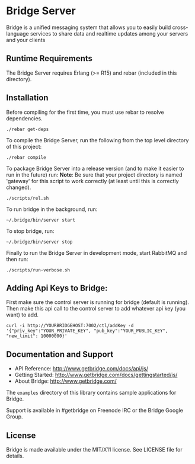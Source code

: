 # Bridge Server
Bridge is a unified messaging system that allows you to easily build
cross-language services to share data and realtime updates among your
servers and your clients

## Runtime Requirements
The Bridge Server requires Erlang (>= R15) and rebar (included in this
directory).

## Installation
Before compiling for the first time, you must use rebar to resolve
dependencies.

    ./rebar get-deps

To compile the Bridge Server, run the following from the top level
directory of this project:

    ./rebar compile 

To package Bridge Server into a release version (and to make it easier to run in the future) run:
**Note**: Be sure that your project directory is named 'gateway' for this script to work correctly (at least until this is correctly changed).
    
    ./scripts/rel.sh

To run bridge in the background, run:

    ~/.bridge/bin/server start

To stop bridge, run:

    ~/.bridge/bin/server stop



Finally to run the Bridge Server in development mode, start RabbitMQ and
then run:

    ./scripts/run-verbose.sh


## Adding Api Keys to Bridge:                                                                                                           
First make sure the control server is running for bridge (default is running).                                                          
Then make this api call to the control server to add whatever api key (you
want) to add.

    curl -i http://YOURBRIDGEHOST:7002/ctl/addKey -d '{"priv_key":"YOUR_PRIVATE_KEY", "pub_key":"YOUR_PUBLIC_KEY", "new_limit": 10000000}'
        

## Documentation and Support
* API Reference: http://www.getbridge.com/docs/api/js/
* Getting Started: http://www.getbridge.com/docs/gettingstarted/js/
* About Bridge: http://www.getbridge.com/

The `examples` directory of this library contains sample applications for Bridge.

Support is available in #getbridge on Freenode IRC or the Bridge Google Group.


## License
Bridge is made available under the MIT/X11 license. See LICENSE file for details.

